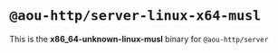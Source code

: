 # `@aou-http/server-linux-x64-musl`

This is the **x86_64-unknown-linux-musl** binary for `@aou-http/server`
